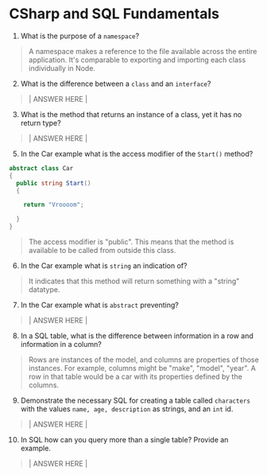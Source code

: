 # CSharp and SQL Fundamentals
01. What is the purpose of a `namespace`?

  > A namespace makes a reference to the file available across the entire application. It's comparable to exporting and importing each class individually in Node.

02. What is the difference between a `class` and an `interface`?

  > | ANSWER HERE |

03. What is the method that returns an instance of a class, yet it has no return type?

  > | ANSWER HERE |

05. In the Car example what is the access modifier of the `Start()` method?

  ```c#
  abstract class Car
  {
    public string Start()
    {

      return "Vroooom";

    }
  }
  ```

  > The access modifier is "public". This means that the method is available to be called from outside this class.

06. In the Car example what is `string` an indication of?

  > It indicates that this method will return something with a "string" datatype.

07. In the Car example what is `abstract` preventing?

  > | ANSWER HERE |

08. In a SQL table, what is the difference between information in a row and information in a column?

  > Rows are instances of the model, and columns are properties of those instances. For example, columns might be "make", "model", "year". A row in that table would be a car with its properties defined by the columns.

09. Demonstrate the necessary SQL for creating a table called `characters` with the values `name, age, description` as strings, and an `int` id.

  > | ANSWER HERE |

10. In SQL how can you query more than a single table? Provide an example.

  > | ANSWER HERE |
